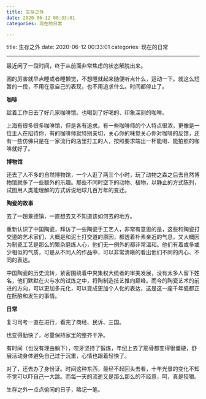 ```yaml
---
title: 生存之外
date: 2020-06-12 00:33:01
categories: 现在的日常

---
```

title: 生存之外
date: 2020-06-12 00:33:01
categories: 现在的日常


---

最近闲了一段时间，终于从前面非常焦虑的状态解脱出来。

 

困的厉害就早点睡或者睡懒觉，不想睡就起来随便听点什么，运动一下。就这么短暂的一段，不用在意自己的表现，也不用追求什么。时间都停止了。

**咖啡**

趁着工作日去了好几家咖啡馆。也喝到了好喝的、印象深刻的咖啡。

上海有很多很多咖啡馆，但是各有追求。有一些咖啡师的个人特点很浓，更像是一位主人在招待你，有的咖啡师就特别亲切，关心你的味觉关心你对咖啡的反馈，还有一些仿佛只是在一家流行的店里打工的人，按照要求端出一杯能喝、能拍照的咖啡就好了。



**博物馆**

还去了人不多的自然博物馆，一个人逛了两三个小时，玩了动物之森之后去自然博物馆就多了一些额外的乐趣。那些不同时空下的动物、植物，以静止的方式陈列，试图用人类能理解的方式诉说地球几百万年的变迁。



**陶瓷的故事**

去了一趟景德镇，一直想去又不知道该如何去的地方。

重新认识了中国陶瓷，拜访了一些陶瓷手工艺人，非常有意思的是，这些和陶瓷打交道的艺术家们，大概是和泥土打交道的原因，都透着朴素亲近的气息，又大概因为制瓷工艺是那么的繁杂磨练人心，他们无一例外的都非常温和。他们有着或多或少相似的气质，可是从不同人的作品中，可以非常清晰的看出他们不同的内心、不同的表达。

中国陶瓷的历史流转，紧密围绕着中央集权大统者的审美发展，没有太多人留下姓名，他们默默在火与水的试炼之中，将陶制造技艺推向巅峰。而今的陶瓷艺术的前进的方向，可以更加多元化，可以变成更加个人化的表达，这是这一座千年瓷都正在酝酿和发生的事情。

 **日常**

复习司考一直在进行，看完了商经、民诉、三国。

也变得勤快了，尽量保持家里的整齐干净。

有时间（也没有理由躺下），咬牙坚持了锻炼，年纪上去了筋骨都变得很僵硬，舒展活动身体避免自己过于沉重，心情也跟着轻快了。

 对了，还去办了身份证。时间这种东西，最经不起回头去看，十年光景的变化不知不觉可以吓自己一大跳。而每一天的流逝又是那么那么的不经意，呵，真是狡猾。

 

生存之外一点点偷闲的日子，略记一笔。

 